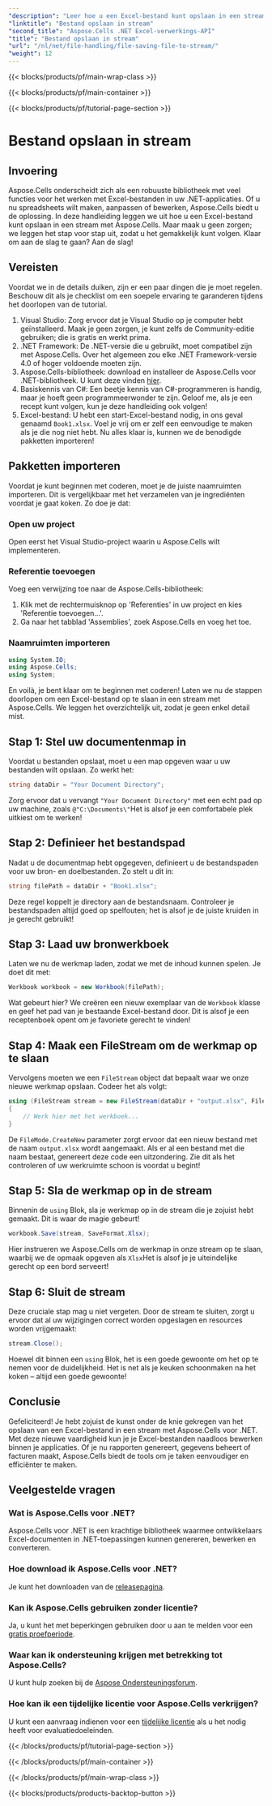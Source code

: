 ```yaml
---
"description": "Leer hoe u een Excel-bestand kunt opslaan in een stream met Aspose.Cells voor .NET met behulp van deze stapsgewijze handleiding vol voorbeelden."
"linktitle": "Bestand opslaan in stream"
"second_title": "Aspose.Cells .NET Excel-verwerkings-API"
"title": "Bestand opslaan in stream"
"url": "/nl/net/file-handling/file-saving-file-to-stream/"
"weight": 12
---
```


{{< blocks/products/pf/main-wrap-class >}}

{{< blocks/products/pf/main-container >}}

{{< blocks/products/pf/tutorial-page-section >}}

# Bestand opslaan in stream

## Invoering
Aspose.Cells onderscheidt zich als een robuuste bibliotheek met veel functies voor het werken met Excel-bestanden in uw .NET-applicaties. Of u nu spreadsheets wilt maken, aanpassen of bewerken, Aspose.Cells biedt u de oplossing. In deze handleiding leggen we uit hoe u een Excel-bestand kunt opslaan in een stream met Aspose.Cells. Maar maak u geen zorgen; we leggen het stap voor stap uit, zodat u het gemakkelijk kunt volgen. Klaar om aan de slag te gaan? Aan de slag!
## Vereisten
Voordat we in de details duiken, zijn er een paar dingen die je moet regelen. Beschouw dit als je checklist om een soepele ervaring te garanderen tijdens het doorlopen van de tutorial.
1. Visual Studio: Zorg ervoor dat je Visual Studio op je computer hebt geïnstalleerd. Maak je geen zorgen, je kunt zelfs de Community-editie gebruiken; die is gratis en werkt prima.
2. .NET Framework: De .NET-versie die u gebruikt, moet compatibel zijn met Aspose.Cells. Over het algemeen zou elke .NET Framework-versie 4.0 of hoger voldoende moeten zijn.
3. Aspose.Cells-bibliotheek: download en installeer de Aspose.Cells voor .NET-bibliotheek. U kunt deze vinden [hier](https://releases.aspose.com/cells/net/). 
4. Basiskennis van C#: Een beetje kennis van C#-programmeren is handig, maar je hoeft geen programmeerwonder te zijn. Geloof me, als je een recept kunt volgen, kun je deze handleiding ook volgen!
5. Excel-bestand: U hebt een start-Excel-bestand nodig, in ons geval genaamd `Book1.xlsx`. Voel je vrij om er zelf een eenvoudige te maken als je die nog niet hebt.
Nu alles klaar is, kunnen we de benodigde pakketten importeren!
## Pakketten importeren
Voordat je kunt beginnen met coderen, moet je de juiste naamruimten importeren. Dit is vergelijkbaar met het verzamelen van je ingrediënten voordat je gaat koken. Zo doe je dat:
### Open uw project
Open eerst het Visual Studio-project waarin u Aspose.Cells wilt implementeren.
### Referentie toevoegen
Voeg een verwijzing toe naar de Aspose.Cells-bibliotheek:
1. Klik met de rechtermuisknop op 'Referenties' in uw project en kies 'Referentie toevoegen…'.
2. Ga naar het tabblad 'Assemblies', zoek Aspose.Cells en voeg het toe.
### Naamruimten importeren
```csharp
using System.IO;
using Aspose.Cells;
using System;
```
En voilà, je bent klaar om te beginnen met coderen! 
Laten we nu de stappen doorlopen om een Excel-bestand op te slaan in een stream met Aspose.Cells. We leggen het overzichtelijk uit, zodat je geen enkel detail mist.
## Stap 1: Stel uw documentenmap in
Voordat u bestanden opslaat, moet u een map opgeven waar u uw bestanden wilt opslaan. Zo werkt het:
```csharp
string dataDir = "Your Document Directory";
```
Zorg ervoor dat u vervangt `"Your Document Directory"` met een echt pad op uw machine, zoals `@"C:\Documents\"`Het is alsof je een comfortabele plek uitkiest om te werken!
## Stap 2: Definieer het bestandspad
Nadat u de documentmap hebt opgegeven, definieert u de bestandspaden voor uw bron- en doelbestanden. Zo stelt u dit in:
```csharp
string filePath = dataDir + "Book1.xlsx";
```
Deze regel koppelt je directory aan de bestandsnaam. Controleer je bestandspaden altijd goed op spelfouten; het is alsof je de juiste kruiden in je gerecht gebruikt!
## Stap 3: Laad uw bronwerkboek
Laten we nu de werkmap laden, zodat we met de inhoud kunnen spelen. Je doet dit met:
```csharp
Workbook workbook = new Workbook(filePath);
```
Wat gebeurt hier? We creëren een nieuw exemplaar van de `Workbook` klasse en geef het pad van je bestaande Excel-bestand door. Dit is alsof je een receptenboek opent om je favoriete gerecht te vinden!
## Stap 4: Maak een FileStream om de werkmap op te slaan
Vervolgens moeten we een `FileStream` object dat bepaalt waar we onze nieuwe werkmap opslaan. Codeer het als volgt:
```csharp
using (FileStream stream = new FileStream(dataDir + "output.xlsx", FileMode.CreateNew))
{
    // Werk hier met het werkboek...
}
```
De `FileMode.CreateNew` parameter zorgt ervoor dat een nieuw bestand met de naam `output.xlsx` wordt aangemaakt. Als er al een bestand met die naam bestaat, genereert deze code een uitzondering. Zie dit als het controleren of uw werkruimte schoon is voordat u begint!
## Stap 5: Sla de werkmap op in de stream
Binnenin de `using` Blok, sla je werkmap op in de stream die je zojuist hebt gemaakt. Dit is waar de magie gebeurt!
```csharp
workbook.Save(stream, SaveFormat.Xlsx);
```
Hier instrueren we Aspose.Cells om de werkmap in onze stream op te slaan, waarbij we de opmaak opgeven als `Xlsx`Het is alsof je je uiteindelijke gerecht op een bord serveert!
## Stap 6: Sluit de stream
Deze cruciale stap mag u niet vergeten. Door de stream te sluiten, zorgt u ervoor dat al uw wijzigingen correct worden opgeslagen en resources worden vrijgemaakt:
```csharp
stream.Close();
```
Hoewel dit binnen een `using` Blok, het is een goede gewoonte om het op te nemen voor de duidelijkheid. Het is net als je keuken schoonmaken na het koken – altijd een goede gewoonte!
## Conclusie
Gefeliciteerd! Je hebt zojuist de kunst onder de knie gekregen van het opslaan van een Excel-bestand in een stream met Aspose.Cells voor .NET. Met deze nieuwe vaardigheid kun je je Excel-bestanden naadloos bewerken binnen je applicaties. Of je nu rapporten genereert, gegevens beheert of facturen maakt, Aspose.Cells biedt de tools om je taken eenvoudiger en efficiënter te maken.
## Veelgestelde vragen
### Wat is Aspose.Cells voor .NET?
Aspose.Cells voor .NET is een krachtige bibliotheek waarmee ontwikkelaars Excel-documenten in .NET-toepassingen kunnen genereren, bewerken en converteren.
### Hoe download ik Aspose.Cells voor .NET?
Je kunt het downloaden van de [releasepagina](https://releases.aspose.com/cells/net/).
### Kan ik Aspose.Cells gebruiken zonder licentie?
Ja, u kunt het met beperkingen gebruiken door u aan te melden voor een [gratis proefperiode](https://releases.aspose.com/). 
### Waar kan ik ondersteuning krijgen met betrekking tot Aspose.Cells?
U kunt hulp zoeken bij de [Aspose Ondersteuningsforum](https://forum.aspose.com/c/cells/9).
### Hoe kan ik een tijdelijke licentie voor Aspose.Cells verkrijgen?
U kunt een aanvraag indienen voor een [tijdelijke licentie](https://purchase.aspose.com/temporary-license/) als u het nodig heeft voor evaluatiedoeleinden.

{{< /blocks/products/pf/tutorial-page-section >}}

{{< /blocks/products/pf/main-container >}}

{{< /blocks/products/pf/main-wrap-class >}}

{{< blocks/products/products-backtop-button >}}